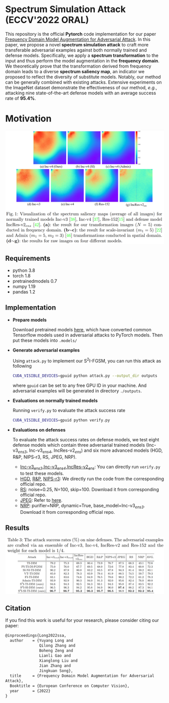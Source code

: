 # Spectrum Simulation Attack (ECCV'2022 ORAL)

This repository is the official **Pytorch** code  implementation for our paper [Frequency Domain Model Augmentation for Adversarial Attack](https://arxiv.org/abs/2207.05382). In this paper, we propose a novel **spectrum simulation attack** to craft more transferable adversarial examples against both normally trained and defense models. Specifically, we apply a **spectrum transformation** to the input and thus perform the model augmentation in the **frequency domain**. We theoretically prove that the transformation derived from frequency domain leads to a diverse **spectrum saliency map**, an indicator we proposed to reflect the diversity of substitute models. Notably, our method can be generally combined with existing attacks. Extensive experiments on the ImageNet dataset demonstrate the effectiveness of our method, *e.g.*, attacking nine state-of-the-art defense models with an average success rate of **95.4%**.

# Motivation
![image-20220712192323395](./readme_img/fre.png)

## Requirements

- python 3.8
- torch 1.8
- pretrainedmodels 0.7
- numpy 1.19
- pandas 1.2


## Implementation

- **Prepare models**

  Download pretrained models [here](https://github.com/ylhz/tf_to_pytorch_model), which have converted common Tensorflow models used in adversarial attacks to PyTorch models. Then put these models into `.models/`

- **Generate adversarial examples**

  Using `attack.py` to implement our S<sup>2</sup>I-FGSM,  you can run this attack as following
  
  ```bash
  CUDA_VISIBLE_DEVICES=gpuid python attack.py --output_dir outputs
  ```
  where `gpuid` can be set to any free GPU ID in your machine. And adversarial examples will be generated in directory `./outputs`.
  
- **Evaluations on normally trained models**

  Running `verify.py` to evaluate the attack  success rate

  ```bash
  CUDA_VISIBLE_DEVICES=gpuid python verify.py
  ```

- **Evaluations on defenses**

    To evaluate the attack success rates on defense models, we test eight defense models which contain three adversarial trained models (Inc-v3<sub>*ens3*</sub>, Inc-v3<sub>*ens4*</sub>, IncRes-v2<sub>*ens*</sub>) and six more advanced models (HGD, R&P, NIPS-r3, RS, JPEG, NRP).

    - [Inc-v3<sub>*ens3*</sub>,Inc-v3<sub>*ens4*</sub>,IncRes-v2<sub>*ens*</sub>](https://github.com/ylhz/tf_to_pytorch_model):  You can directly run `verify.py` to test these models.
    - [HGD](https://github.com/lfz/Guided-Denoise), [R&P](https://github.com/cihangxie/NIPS2017_adv_challenge_defense), [NIPS-r3](https://github.com/anlthms/nips-2017/tree/master/mmd): We directly run the code from the corresponding official repo.
    - [RS](https://github.com/locuslab/smoothing): noise=0.25, N=100, skip=100. Download it from corresponding official repo.
    - [JPEG](https://github.com/JHL-HUST/VT/blob/main/third_party/jpeg.py): Refer to [here](https://github.com/JHL-HUST/VT/blob/main/third_party/jpeg.py).
    - [NRP](https://github.com/Muzammal-Naseer/NRP): purifier=NRP, dynamic=True, base_model=Inc-v3<sub>*ens3*</sub>. Download it from corresponding official repo.

## Results





![image-20220712192349277](./readme_img/normal.png)

## Citation

If you find this work is useful for your research, please consider citing our paper:
```
@inproceedings{Long2022ssa,
  author    = {Yuyang Long and 
               Qilong Zhang and 
               Boheng Zeng and
               Lianli Gao and 
               Xianglong Liu and 
               Jian Zhang and 
               Jingkuan Song},
  title     = {Frequency Domain Model Augmentation for Adversarial Attack},
  Booktitle = {European Conference on Computer Vision},
  year      = {2022}
}
```
